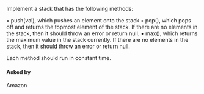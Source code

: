 Implement a stack that has the following methods:

• push(val), which pushes an element onto the stack
• pop(), which pops off and returns the topmost element of the stack. If there are no elements in the stack, then it should throw an error or return null.
• max(), which returns the maximum value in the stack currently. If there are no elements in the stack, then it should throw an error or return null.

Each method should run in constant time.

#### Asked by
Amazon